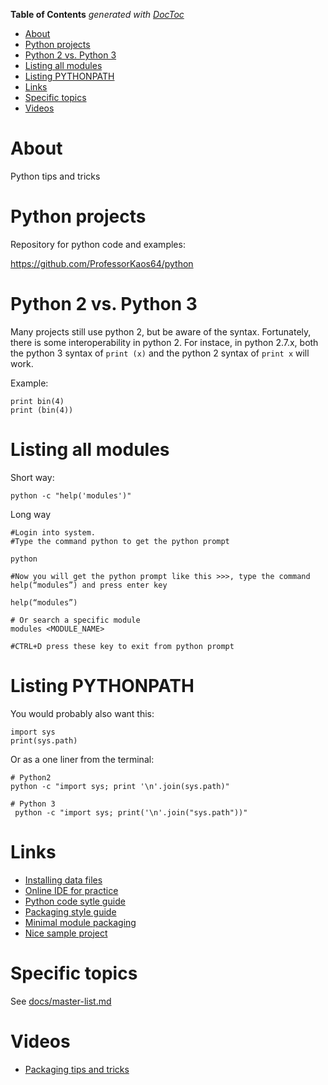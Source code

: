 <!-- START doctoc generated TOC please keep comment here to allow auto update -->
<!-- DON'T EDIT THIS SECTION, INSTEAD RE-RUN doctoc TO UPDATE -->
**Table of Contents**  *generated with [DocToc](https://github.com/thlorenz/doctoc)*

- [About](#about)
- [Python projects](#python-projects)
- [Python 2 vs. Python 3](#python-2-vs-python-3)
- [Listing all modules](#listing-all-modules)
- [Listing PYTHONPATH](#listing-pythonpath)
- [Links](#links)
- [Specific topics](#specific-topics)
- [Videos](#videos)

<!-- END doctoc generated TOC please keep comment here to allow auto update -->

# About

Python tips and tricks

# Python projects

Repository for python code and examples:

https://github.com/ProfessorKaos64/python

# Python 2 vs. Python 3

Many projects still use python 2, but be aware of the syntax. Fortunately, there is some interoperability in python 2. For instace, in python 2.7.x, both the python 3 syntax of  `print (x)` and the python 2 syntax of `print x` will work.

Example:

```
print bin(4)
print (bin(4))
```

# Listing all modules

Short way:

```
python -c "help('modules')"
```

Long way

```
#Login into system.
#Type the command python to get the python prompt

python

#Now you will get the python prompt like this >>>, type the command help(“modules”) and press enter key

help(“modules”)

# Or search a specific module
modules <MODULE_NAME>

#CTRL+D press these key to exit from python prompt
```

# Listing PYTHONPATH

You would probably also want this:

```
import sys
print(sys.path)
```

Or as a one liner from the terminal:

```
# Python2
python -c "import sys; print '\n'.join(sys.path)"

# Python 3
 python -c "import sys; print('\n'.join("sys.path"))"
```

# Links

* [Installing data files](https://docs.python.org/3/distutils/setupscript.html#installing-additional-files)
* [Online IDE for practice](https://repl.it/languages)
* [Python code sytle guide](https://www.python.org/dev/peps/pep-0008/)
* [Packaging style guide](https://packaging.python.org/distributing/)
* [Minimal module packaging](http://python-packaging.readthedocs.io/en/latest/minimal.html)
* [Nice sample project](https://github.com/pypa/sampleproject/tree/master/sample)

# Specific topics

See [docs/master-list.md](https://github.com/mdeguzis/documents/tree/master/programming/python/docs)

# Videos

* [Packaging tips and tricks](https://ep2015.europython.eu/conference/talks/less-known-packaging-features-and-tricks)
